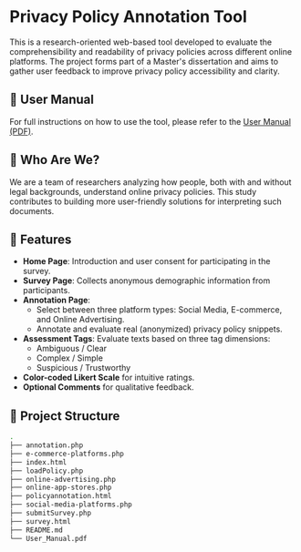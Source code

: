 # Privacy Policy Annotation Tool

This is a research-oriented web-based tool developed to evaluate the comprehensibility and readability of privacy policies across different online platforms. The project forms part of a Master's dissertation and aims to gather user feedback to improve privacy policy accessibility and clarity.

## 📄 User Manual

For full instructions on how to use the tool, please refer to the [User Manual (PDF)](./User_Manual.pdf).

## 👥 Who Are We?

We are a team of researchers analyzing how people, both with and without legal backgrounds, understand online privacy policies. This study contributes to building more user-friendly solutions for interpreting such documents.

## 🔧 Features

- **Home Page**: Introduction and user consent for participating in the survey.
- **Survey Page**: Collects anonymous demographic information from participants.
- **Annotation Page**: 
  - Select between three platform types: Social Media, E-commerce, and Online Advertising.
  - Annotate and evaluate real (anonymized) privacy policy snippets.
- **Assessment Tags**: Evaluate texts based on three tag dimensions:
  - Ambiguous / Clear
  - Complex / Simple
  - Suspicious / Trustworthy
- **Color-coded Likert Scale** for intuitive ratings.
- **Optional Comments** for qualitative feedback.

## 📁 Project Structure

```bash
.
├── annotation.php
├── e-commerce-platforms.php
├── index.html
├── loadPolicy.php
├── online-advertising.php
├── online-app-stores.php
├── policyannotation.html
├── social-media-platforms.php
├── submitSurvey.php
├── survey.html
├── README.md
└── User_Manual.pdf

